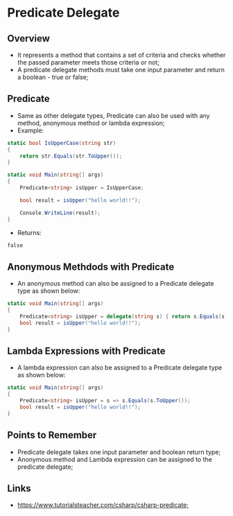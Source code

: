 # Predicate Delegate

## Overview

- It represents a method that contains a set of criteria and checks whether the passed parameter meets those criteria or not;
- A predicate delegate methods must take one input parameter and return a boolean - true or false;

## Predicate

- Same as other delegate types, Predicate can also be used with any method, anonymous method or lambda expression;
- Example:

```c#
static bool IsUpperCase(string str)
{
    return str.Equals(str.ToUpper());
}

static void Main(string[] args)
{
    Predicate<string> isUpper = IsUpperCase;

    bool result = isUpper("hello world!!");

    Console.WriteLine(result);
}
```

- Returns:

```markdown
false
```

## Anonymous Methdods with Predicate

- An anonymous method can also be assigned to a Predicate delegate type as shown below:

```c#
static void Main(string[] args)
{
    Predicate<string> isUpper = delegate(string s) { return s.Equals(s.ToUpper());};
    bool result = isUpper("hello world!!");
}
```

## Lambda Expressions with Predicate

- A lambda expression can also be assigned to a Predicate delegate type as shown below:

```c#
static void Main(string[] args)
{
    Predicate<string> isUpper = s => s.Equals(s.ToUpper());
    bool result = isUpper("hello world!!");
}
```

## Points to Remember

- Predicate delegate takes one input parameter and boolean return type;
- Anonymous method and Lambda expression can be assigned to the predicate delegate;

## Links

- <https://www.tutorialsteacher.com/csharp/csharp-predicate;>
